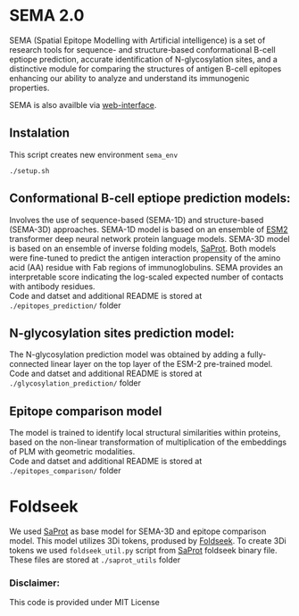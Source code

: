 # SEMA 2.0
SEMA (Spatial Epitope Modelling with Artificial intelligence) is a set of research tools for sequence- and structure-based conformational B-cell eptiope prediction, accurate identification of N-glycosylation sites, and a distinctive module for comparing the structures of antigen B-cell epitopes enhancing our ability to analyze and understand its immunogenic properties.

SEMA is also availble via [web-interface](http://sema.airi.net/).

## Instalation
This script creates new environment `sema_env` 
```
./setup.sh
```

## Conformational B-cell eptiope prediction models:
Involves the use of sequence-based (SEMA-1D) and structure-based (SEMA-3D) approaches. SEMA-1D model is based on an ensemble of [ESM2](https://github.com/facebookresearch/esm) transformer deep neural network protein language models. SEMA-3D model is based on an ensemble of inverse folding models, [SaProt](https://github.com/westlake-repl/SaProt). Both models were fine-tuned to predict the antigen interaction propensity of the amino acid (AA) residue with Fab regions of immunoglobulins. SEMA provides an interpretable score indicating the log-scaled expected number of contacts with antibody residues. \
Code and datset and additional README is stored at `./epitopes_prediction/` folder

## N-glycosylation sites prediction model:
The N-glycosylation prediction model was obtained by adding a fully-connected linear layer on the top layer of the ESM-2 pre-trained model. \
Code and datset and additional README is stored at `./glycosylation_prediction/` folder

## Epitope comparison model
The model is trained to identify local structural similarities within proteins, based on the non-linear transformation of multiplication of the embeddings of PLM with geometric modalities. \
Code and datset and additional README is stored at `./epitopes_comparison/` folder

# Foldseek
We used [SaProt](https://github.com/westlake-repl/SaProt) as base model for SEMA-3D and epitope comparison model. This model utilizes 3Di tokens, prodused by [Foldseek](https://github.com/steineggerlab/foldseek). To create 3Di tokens we used `foldseek_util.py` script from [SaProt](https://github.com/westlake-repl/SaProt?tab=readme-ov-file#convert-protein-structure-into-structure-aware-sequence) foldseek binary file. These files are stored at `./saprot_utils` folder 

### Disclaimer:
This code is provided under MIT License




